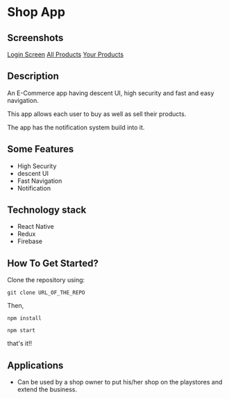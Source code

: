 # Shop App

## Screenshots
[Login Screen](https://drive.google.com/file/d/1hV3FptaylBm0lpdQqfhL1fSh9IWXasvX/view?usp=sharing)
[All Products](https://drive.google.com/file/d/1rG7xKHkOQcQsB28cXrTOfCoZWaGU8MVs/view?usp=sharing)
[Your Products](https://drive.google.com/file/d/1SYgsZUToupS6SXFmSbWSjcDm9G3F0Ny1/view?usp=sharing)

## Description

An E-Commerce app having descent UI, high security and fast and easy navigation.

This app allows each user to buy as well as sell their products.

The app has the notification system build into it.

## Some Features

- High Security
- descent UI
- Fast Navigation
- Notification

## Technology stack

- React Native
- Redux
- Firebase

## How To Get Started?

Clone the repository using:

`git clone URL_OF_THE_REPO`

Then,

`npm install`

`npm start`

that's it!!

## Applications

- Can be used by a shop owner to put his/her shop on the playstores and extend the business.

